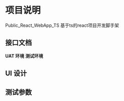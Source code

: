 <!--
 * @LastEditors: Mark
 * @Description: In User Settings Edit
 * @Author: Mark
 * @Date: 2019-04-15 13:56:09
 * @LastEditTime: 2019-05-17 14:35:24
 -->

# 项目说明

Public_React_WebApp_TS 基于ts的react项目开发脚手架

## 接口文档

**UAT 环境**
**测试环境**

## UI 设计

## 测试参数
